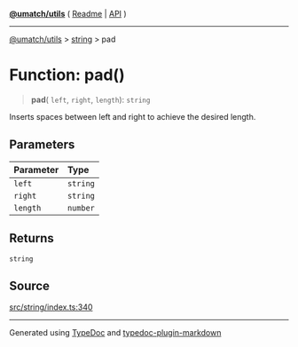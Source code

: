 [**@umatch/utils**](../../README.md) ( [Readme](../../README.md) \| [API](../../API.md) )

---

[@umatch/utils](../../API.md) > [string](../README.md) > pad

# Function: pad()

> **pad**(
> `left`,
> `right`,
> `length`): `string`

Inserts spaces between left and right to achieve the desired length.

## Parameters

| Parameter | Type     |
| :-------- | :------- |
| `left`    | `string` |
| `right`   | `string` |
| `length`  | `number` |

## Returns

`string`

## Source

[src/string/index.ts:340](https://github.com/umatch-oficial/utils/blob/fe3e40a/src/string/index.ts#L340)

---

Generated using [TypeDoc](https://typedoc.org/) and [typedoc-plugin-markdown](https://www.npmjs.com/package/typedoc-plugin-markdown)
